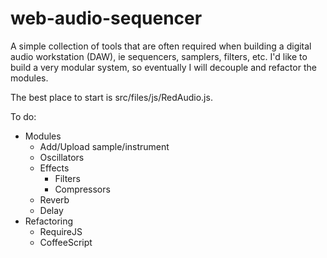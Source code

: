 # web-audio-sequencer

A simple collection of tools that are often required when building a digital audio workstation (DAW), ie sequencers, samplers, filters, etc. I'd like to build a very modular system, so eventually I will decouple and refactor the modules.

The best place to start is src/files/js/RedAudio.js. 

To do:
  - Modules
    - Add/Upload sample/instrument
    - Oscillators 
    - Effects
      - Filters
      - Compressors
    - Reverb
    - Delay
  - Refactoring
    - RequireJS
    - CoffeeScript
